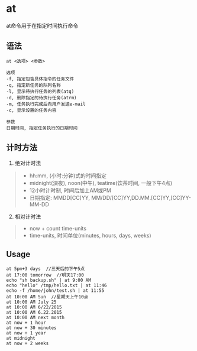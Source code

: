 # at

at命令用于在指定时间执行命令

## 语法

```
at <选项> <参数>

选项
-f, 指定包含具体指令的任务文件
-q, 指定新任务的队列名称
-l, 显示待执行任务的列表(atq)
-d, 删除指定的待执行任务(atrm)
-m, 任务执行完成后向用户发送e-mail
-c, 显示设置的任务内容

参数
日期时间, 指定任务执行的日期时间
```

## 计时方法

1. 绝对计时法
> * hh:mm, (小时:分钟)式的时间指定
> * midnight(深夜), noon(中午), teatime(饮茶时间, 一般下午4点)
> * 12小时计时制, 时间后加上AM或PM
> * 日期指定: MMDD[CC]YY, MM/DD/[CC]YY,DD.MM.[CC]YY,[CC]YY-MM-DD

2. 相对计时法
> * now + count time-units
> * time-units, 时间单位(minutes, hours, days, weeks)

## Usage

```
at 5pm+3 days  //三天后的下午5点
at 17:00 tomorrow  //明天17:00
echo "sh backup.sh" | at 9:00 AM
echo "hello" /tmp/hello.txt | at 11:46
echo -f /home/john/test.sh | at 11:55
at 10:00 AM Sun  //星期天上午10点
at 10:00 AM July 25
at 10:00 AM 6/22/2015
at 10:00 AM 6.22.2015
at 10:00 AM next month
at now + 1 hour
at now + 30 minutes
at now + 1 year
at midnight
at now + 2 weeks
```
